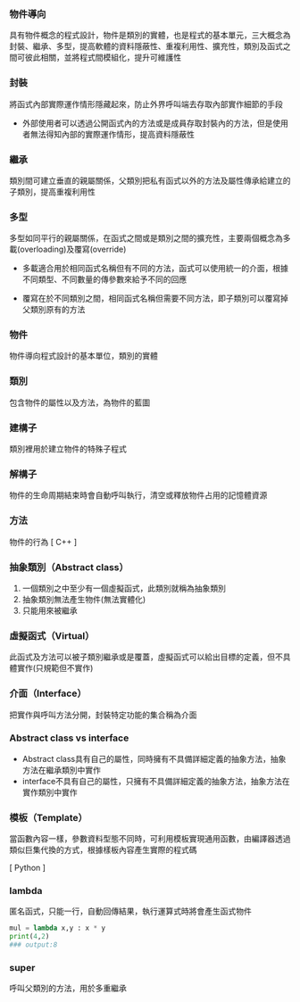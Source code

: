 ### 物件導向
具有物件概念的程式設計，物件是類別的實體，也是程式的基本單元，三大概念為封裝、繼承、多型，提高軟體的資料隱蔽性、重複利用性、擴充性，類別及函式之間可彼此相關，並將程式間模組化，提升可維護性

### 封裝
將函式內部實際運作情形隱藏起來，防止外界呼叫端去存取內部實作細節的手段

* 外部使用者可以透過公開函式內的方法或是成員存取封裝內的方法，但是使用者無法得知內部的實際運作情形，提高資料隱蔽性


### 繼承
類別間可建立垂直的親屬關係，父類別把私有函式以外的方法及屬性傳承給建立的子類別，提高重複利用性

### 多型
多型如同平行的親屬關係，在函式之間或是類別之間的擴充性，主要兩個概念為多載(overloading)及覆寫(override)

* 多載適合用於相同函式名稱但有不同的方法，函式可以使用統一的介面，根據不同類型、不同數量的傳參數來給予不同的回應

* 覆寫在於不同類別之間，相同函式名稱但需要不同方法，即子類別可以覆寫掉父類別原有的方法

### 物件
物件導向程式設計的基本單位，類別的實體

### 類別
包含物件的屬性以及方法，為物件的藍圖

### 建構子
類別裡用於建立物件的特殊子程式

### 解構子
物件的生命周期結束時會自動呼叫執行，清空或釋放物件占用的記憶體資源

### 方法
物件的行為
[ C++ ]
### 抽象類別（Abstract class）
1. 一個類別之中至少有一個虛擬函式，此類別就稱為抽象類別
2. 抽象類別無法產生物件(無法實體化)
3. 只能用來被繼承

### 虛擬函式（Virtual）
此函式及方法可以被子類別繼承或是覆蓋，虛擬函式可以給出目標的定義，但不具體實作(只規範但不實作)

### 介面（Interface）
把實作與呼叫方法分開，封裝特定功能的集合稱為介面

### Abstract class vs interface
* Abstract class具有自己的屬性，同時擁有不具備詳細定義的抽象方法，抽象方法在繼承類別中實作
* interface不具有自己的屬性，只擁有不具備詳細定義的抽象方法，抽象方法在實作類別中實作

### 模板（Template）
當函數內容一樣，參數資料型態不同時，可利用模板實現通用函數，由編譯器透過類似巨集代換的方式，根據樣板內容產生實際的程式碼

[ Python ]

### lambda
匿名函式，只能一行，自動回傳結果，執行運算式時將會產生函式物件

```Python
mul = lambda x,y : x * y
print(4,2)
### output:8
```

### super
呼叫父類別的方法，用於多重繼承
